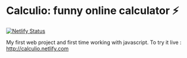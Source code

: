 # Calculio: funny online calculator :zap:
[![Netlify Status](https://api.netlify.com/api/v1/badges/c81540d3-6f6c-4cee-8276-a29a5240bd16/deploy-status)](https://app.netlify.com/sites/calculio/deploys)

My first web project and first time working with javascript.
To try it live : http://calculio.netlify.com


